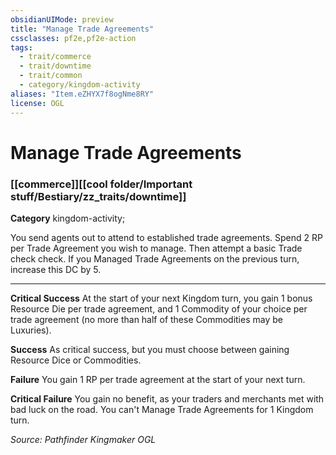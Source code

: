 ```yaml
---
obsidianUIMode: preview
title: "Manage Trade Agreements"
cssclasses: pf2e,pf2e-action
tags:
  - trait/commerce
  - trait/downtime
  - trait/common
  - category/kingdom-activity
aliases: "Item.eZHYX7f8ogNme8RY"
license: OGL
---
```

# Manage Trade Agreements

### [[commerce]][[cool folder/Important stuff/Bestiary/zz_traits/downtime]]

**Category** kingdom-activity; 




You send agents out to attend to established trade agreements. Spend 2 RP per Trade Agreement you wish to manage. Then attempt a basic Trade check check. If you Managed Trade Agreements on the previous turn, increase this DC by 5.

* * *

**Critical Success** At the start of your next Kingdom turn, you gain 1 bonus Resource Die per trade agreement, and 1 Commodity of your choice per trade agreement (no more than half of these Commodities may be Luxuries).

**Success** As critical success, but you must choose between gaining Resource Dice or Commodities.

**Failure** You gain 1 RP per trade agreement at the start of your next turn.

**Critical Failure** You gain no benefit, as your traders and merchants met with bad luck on the road. You can't Manage Trade Agreements for 1 Kingdom turn.

*Source: Pathfinder Kingmaker*
*OGL*